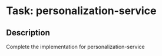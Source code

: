 # Task: personalization-service

## Description
Complete the implementation for personalization-service

